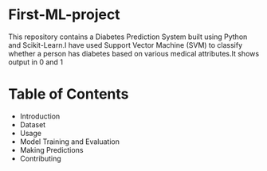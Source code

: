 # First-ML-project

This repository contains a Diabetes Prediction System built using Python and Scikit-Learn.I have used Support Vector Machine (SVM) to classify whether a person has diabetes based on various medical attributes.It shows output in 0 and 1

# Table of Contents

- Introduction
- Dataset
- Usage
- Model Training and Evaluation
- Making Predictions
- Contributing
